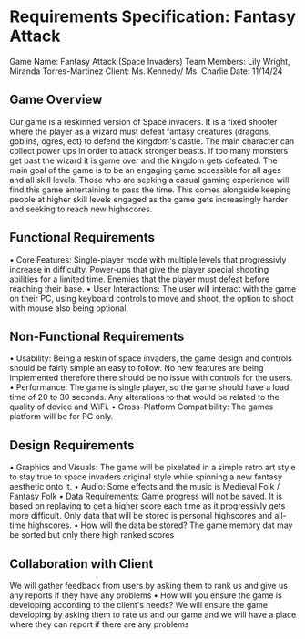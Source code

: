 # Requirements Specification: Fantasy Attack

Game Name: Fantasy Attack (Space Invaders)
Team Members: Lily Wright, Miranda Torres-Martinez
Client: Ms. Kennedy/ Ms. Charlie
Date: 11/14/24

## Game Overview
Our game is a reskinned version of Space invaders. It is a fixed shooter where the player as a wizard must defeat fantasy creatures (dragons, goblins, ogres, ect) to defend the kingdom's castle. The main character can collect power ups in order to attack stronger beasts. If too many monsters get past the wizard it is game over and the kingdom gets defeated.
The main goal of the game is to be an engaging game accessible for all ages and all skill levels. Those who are seeking a casual gaming experience will find this game entertaining to pass the time. This comes alongside keeping people at higher skill levels engaged as the game gets increasingly harder and seeking to reach new highscores.

## Functional Requirements
 • Core Features:
 Single-player mode with multiple levels that progressivly increase in difficulty.
 Power-ups that give the player special shooting abilities for a limited time.
 Enemies that the player must defeat before reaching their base.
 • User Interactions:
 The user will interact with the game on their PC, using keyboard controls to move and shoot, the option to shoot with mouse also being optional.

## Non-Functional Requirements
 • Usability:
Being a reskin of space invaders, the game design and controls should be fairly simple an easy to follow. No new features are being implemented therefore there should be no issue with controls for the users.
 • Performance:
The game is single player, so the game should have a load time of 20 to 30 seconds. Any alterations to that would be related to the quality of device and WiFi.
 • Cross-Platform Compatibility:
The games platform will be for PC only.

## Design Requirements
 • Graphics and Visuals:
The game will be pixelated in a simple retro art style to stay true to space invaders original style while spinning a new fantasy aesthetic onto it.
 • Audio:
Some effects and the music is Medieval Folk / Fantasy Folk
 • Data Requirements:
Game progress will not be saved. It is based on replaying to get a higher score each time as it progressivly gets more difficult. Only data that will be stored is personal highscores and all-time highscores.
 • How will the data be stored?
The game memory dat may be sorted but only there high ranked scores

## Collaboration with Client
We will gather feedback from users by asking them to rank us and give us any reports if they have any problems
 • How will you ensure the game is developing according to the client's needs?
We will ensure the game developing by asking them to rate us and our game and we will have a place where they can report if there are any problems
